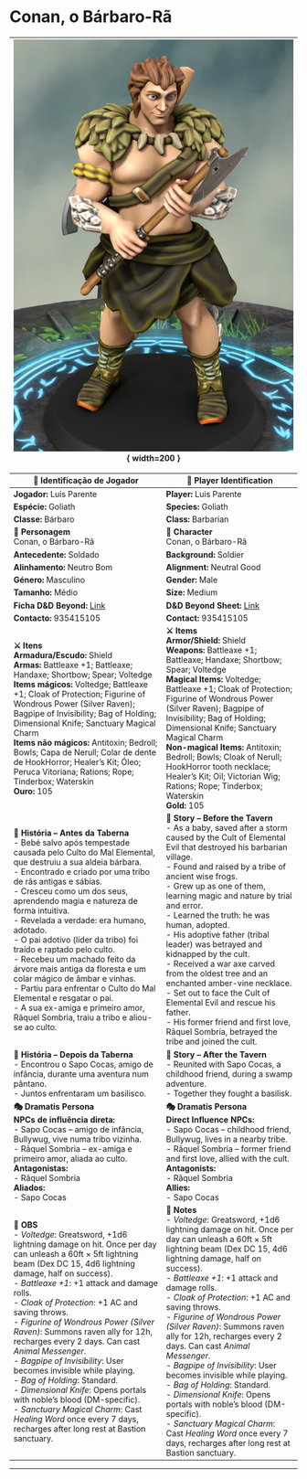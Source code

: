 # Conan, o Bárbaro-Rã

| ![pc_conan_barbaro_ra_00](../../../assets/pc/pc_conan_barbaro_ra_00.png){ width=200 } |
| ------------------------------------------------------------------------------------- |




| **📜 Identificação de Jogador**                                                                                                                                                                                                                                                                                                                                                                                                                                                                                                                                                                                                                                                                                                 | **📜 Player Identification**                                                                                                                                                                                                                                                                                                                                                                                                                                                                                                                                                                                                                                                                                                      |
| ------------------------------------------------------------------------------------------------------------------------------------------------------------------------------------------------------------------------------------------------------------------------------------------------------------------------------------------------------------------------------------------------------------------------------------------------------------------------------------------------------------------------------------------------------------------------------------------------------------------------------------------------------------------------------------------------------------------------------- | --------------------------------------------------------------------------------------------------------------------------------------------------------------------------------------------------------------------------------------------------------------------------------------------------------------------------------------------------------------------------------------------------------------------------------------------------------------------------------------------------------------------------------------------------------------------------------------------------------------------------------------------------------------------------------------------------------------------------------- |
| **Jogador:** Luis Parente                                                                                                                                                                                                                                                                                                                                                                                                                                                                                                                                                                                                                                                                                                       | **Player:** Luis Parente                                                                                                                                                                                                                                                                                                                                                                                                                                                                                                                                                                                                                                                                                                          |
| **Espécie:** Goliath                                                                                                                                                                                                                                                                                                                                                                                                                                                                                                                                                                                                                                                                                                            | **Species:** Goliath                                                                                                                                                                                                                                                                                                                                                                                                                                                                                                                                                                                                                                                                                                              |
| **Classe:** Bárbaro                                                                                                                                                                                                                                                                                                                                                                                                                                                                                                                                                                                                                                                                                                             | **Class:** Barbarian                                                                                                                                                                                                                                                                                                                                                                                                                                                                                                                                                                                                                                                                                                              |
| **🧙 Personagem**<br>Conan, o Bárbaro-Rã                                                                                                                                                                                                                                                                                                                                                                                                                                                                                                                                                                                                                                                                                        | **🧙 Character**<br>Conan, o Bárbaro-Rã                                                                                                                                                                                                                                                                                                                                                                                                                                                                                                                                                                                                                                                                                           |
| **Antecedente:** Soldado                                                                                                                                                                                                                                                                                                                                                                                                                                                                                                                                                                                                                                                                                                        | **Background:** Soldier                                                                                                                                                                                                                                                                                                                                                                                                                                                                                                                                                                                                                                                                                                           |
| **Alinhamento:** Neutro Bom                                                                                                                                                                                                                                                                                                                                                                                                                                                                                                                                                                                                                                                                                                     | **Alignment:** Neutral Good                                                                                                                                                                                                                                                                                                                                                                                                                                                                                                                                                                                                                                                                                                       |
| **Género:** Masculino                                                                                                                                                                                                                                                                                                                                                                                                                                                                                                                                                                                                                                                                                                           | **Gender:** Male                                                                                                                                                                                                                                                                                                                                                                                                                                                                                                                                                                                                                                                                                                                  |
| **Tamanho:** Médio                                                                                                                                                                                                                                                                                                                                                                                                                                                                                                                                                                                                                                                                                                              | **Size:** Medium                                                                                                                                                                                                                                                                                                                                                                                                                                                                                                                                                                                                                                                                                                                  |
| **Ficha D&D Beyond:** [Link](https://www.dndbeyond.com/characters/138566061)                                                                                                                                                                                                                                                                                                                                                                                                                                                                                                                                                                                                                                                    | **D&D Beyond Sheet:** [Link](https://www.dndbeyond.com/characters/138566061)                                                                                                                                                                                                                                                                                                                                                                                                                                                                                                                                                                                                                                                      |
| **Contacto:** 935415105                                                                                                                                                                                                                                                                                                                                                                                                                                                                                                                                                                                                                                                                                                         | **Contact:** 935415105                                                                                                                                                                                                                                                                                                                                                                                                                                                                                                                                                                                                                                                                                                            |
| **⚔️ Itens**<br>**Armadura/Escudo:** Shield<br>**Armas:** Battleaxe +1; Battleaxe; Handaxe; Shortbow; Spear; Voltedge<br>**Items mágicos:** Voltedge; Battleaxe +1; Cloak of Protection; Figurine of Wondrous Power (Silver Raven); Bagpipe of Invisibility; Bag of Holding; Dimensional Knife; Sanctuary Magical Charm<br>**Items não mágicos:** Antitoxin; Bedroll; Bowls; Capa de Nerull; Colar de dente de HookHorror; Healer’s Kit; Óleo; Peruca Vitoriana; Rations; Rope; Tinderbox; Waterskin<br>**Ouro:** 105                                                                                                                                                                                                           | **⚔️ Items**<br>**Armor/Shield:** Shield<br>**Weapons:** Battleaxe +1; Battleaxe; Handaxe; Shortbow; Spear; Voltedge<br>**Magical Items:** Voltedge; Battleaxe +1; Cloak of Protection; Figurine of Wondrous Power (Silver Raven); Bagpipe of Invisibility; Bag of Holding; Dimensional Knife; Sanctuary Magical Charm<br>**Non-magical Items:** Antitoxin; Bedroll; Bowls; Cloak of Nerull; HookHorror tooth necklace; Healer’s Kit; Oil; Victorian Wig; Rations; Rope; Tinderbox; Waterskin<br>**Gold:** 105                                                                                                                                                                                                                    |
| **📖 História – Antes da Taberna**<br>- Bebé salvo após tempestade causada pelo Culto do Mal Elemental, que destruiu a sua aldeia bárbara.<br>- Encontrado e criado por uma tribo de rãs antigas e sábias.<br>- Cresceu como um dos seus, aprendendo magia e natureza de forma intuitiva.<br>- Revelada a verdade: era humano, adotado.<br>- O pai adotivo (líder da tribo) foi traído e raptado pelo culto.<br>- Recebeu um machado feito da árvore mais antiga da floresta e um colar mágico de âmbar e vinhas.<br>- Partiu para enfrentar o Culto do Mal Elemental e resgatar o pai.<br>- A sua ex-amiga e primeiro amor, Rãquel Sombria, traiu a tribo e aliou-se ao culto.                                                 | **📖 Story – Before the Tavern**<br>- As a baby, saved after a storm caused by the Cult of Elemental Evil that destroyed his barbarian village.<br>- Found and raised by a tribe of ancient wise frogs.<br>- Grew up as one of them, learning magic and nature by trial and error.<br>- Learned the truth: he was human, adopted.<br>- His adoptive father (tribal leader) was betrayed and kidnapped by the cult.<br>- Received a war axe carved from the oldest tree and an enchanted amber-vine necklace.<br>- Set out to face the Cult of Elemental Evil and rescue his father.<br>- His former friend and first love, Rãquel Sombria, betrayed the tribe and joined the cult.                                                |
| **📖 História – Depois da Taberna**<br>- Encontrou o Sapo Cocas, amigo de infância, durante uma aventura num pântano.<br>- Juntos enfrentaram um basilisco.                                                                                                                                                                                                                                                                                                                                                                                                                                                                                                                                                                     | **📖 Story – After the Tavern**<br>- Reunited with Sapo Cocas, a childhood friend, during a swamp adventure.<br>- Together they fought a basilisk.                                                                                                                                                                                                                                                                                                                                                                                                                                                                                                                                                                                |
| **🎭 Dramatis Persona**<br>**NPCs de influência direta:**<br>- Sapo Cocas – amigo de infância, Bullywug, vive numa tribo vizinha.<br>- Rãquel Sombria – ex-amiga e primeiro amor, aliada ao culto.<br>**Antagonistas:**<br>- Rãquel Sombria<br>**Aliados:**<br>- Sapo Cocas                                                                                                                                                                                                                                                                                                                                                                                                                                                     | **🎭 Dramatis Persona**<br>**Direct Influence NPCs:**<br>- Sapo Cocas – childhood friend, Bullywug, lives in a nearby tribe.<br>- Rãquel Sombria – former friend and first love, allied with the cult.<br>**Antagonists:**<br>- Rãquel Sombria<br>**Allies:**<br>- Sapo Cocas                                                                                                                                                                                                                                                                                                                                                                                                                                                     |
| **🔮 OBS**<br>- *Voltedge*: Greatsword, +1d6 lightning damage on hit. Once per day can unleash a 60ft × 5ft lightning beam (Dex DC 15, 4d6 lightning damage, half on success).<br>- *Battleaxe +1*: +1 attack and damage rolls.<br>- *Cloak of Protection*: +1 AC and saving throws.<br>- *Figurine of Wondrous Power (Silver Raven)*: Summons raven ally for 12h, recharges every 2 days. Can cast *Animal Messenger*.<br>- *Bagpipe of Invisibility*: User becomes invisible while playing.<br>- *Bag of Holding*: Standard.<br>- *Dimensional Knife*: Opens portals with noble’s blood (DM-specific).<br>- *Sanctuary Magical Charm*: Cast *Healing Word* once every 7 days, recharges after long rest at Bastion sanctuary. | **🔮 Notes**<br>- *Voltedge*: Greatsword, +1d6 lightning damage on hit. Once per day can unleash a 60ft × 5ft lightning beam (Dex DC 15, 4d6 lightning damage, half on success).<br>- *Battleaxe +1*: +1 attack and damage rolls.<br>- *Cloak of Protection*: +1 AC and saving throws.<br>- *Figurine of Wondrous Power (Silver Raven)*: Summons raven ally for 12h, recharges every 2 days. Can cast *Animal Messenger*.<br>- *Bagpipe of Invisibility*: User becomes invisible while playing.<br>- *Bag of Holding*: Standard.<br>- *Dimensional Knife*: Opens portals with noble’s blood (DM-specific).<br>- *Sanctuary Magical Charm*: Cast *Healing Word* once every 7 days, recharges after long rest at Bastion sanctuary. |

---









